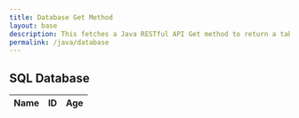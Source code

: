 ```yaml
---
title: Database Get Method 
layout: base
description: This fetches a Java RESTful API Get method to return a table 
permalink: /java/database
---
```


## SQL Database
<!-- HTML table fragment for page -->
<table>
  <thead>
  <tr>
    <th>Name</th>
    <th>ID</th>
    <th>Age</th>
  </tr>
  </thead>
  <tbody id="result">
    <!-- javascript generated data -->
  </tbody>
</table>

<!-- Script sequence (has no function) and will executed when the page is loaded -->
<script>
  // Prepare HTML result container for new output
  const resultContainer = document.getElementById("result");

  // URI identifies the resource
  let URI = '';
  if (location.hostname === "localhost") {
      URI = "http://localhost:8085";
  } else if (location.hostname === "127.0.0.1") {
          URI = "http://127.0.0.1:8085";
  } else {
          URI = "https://spring.nighthawkcodingsociety.com";
  }
  // URL identifies the web address login
  // prepare URL
  const URL = URI + '/api/person/';

  // Set options for cross-origin header request
  const options = {
    method: 'GET', // *GET, POST, PUT, DELETE, etc.
    mode: 'cors', // no-cors, *cors, same-origin
    cache: 'default', // *default, no-cache, reload, force-cache, only-if-cached
    credentials: 'include', // include, *same-origin, omit
    headers: {
      'Content-Type': 'application/json',
    },
  };

  // fetch the API
  fetch(URL, options)
    // response is a RESTful "promise" on any successful fetch
    .then(response => {
      // Check for response errors and display
      if (response.status !== 200) {
          const errorMsg = 'Database response error: ' + response.status;
          console.log(errorMsg);
          const tr = document.createElement("tr");
          const td = document.createElement("td");
          td.innerHTML = errorMsg;
          tr.appendChild(td);
          resultContainer.appendChild(tr);
          return;
      }
      // valid response will contain JSON data
      response.json().then(data => {
          console.log(data);
          for (const row of data) {
            // tr and td build out for each row
            const tr = document.createElement("tr");
            const name = document.createElement("td");
            const id = document.createElement("td");
            const age = document.createElement("td");
            // data is specific to the API
            name.innerHTML = row.name; 
            id.innerHTML = row.email; 
            age.innerHTML = row.age; 
            // this build td's into tr
            tr.appendChild(name);
            tr.appendChild(id);
            tr.appendChild(age);
            // add HTML to container
            resultContainer.appendChild(tr);
          }
      })
  })
  // catch fetch errors (ie ACCESS to server blocked)
  .catch(err => {
    console.error(err);
    const tr = document.createElement("tr");
    const td = document.createElement("td");
    td.innerHTML = err + ": " + url;
    tr.appendChild(td);
    resultContainer.appendChild(tr);
  });
</script>

